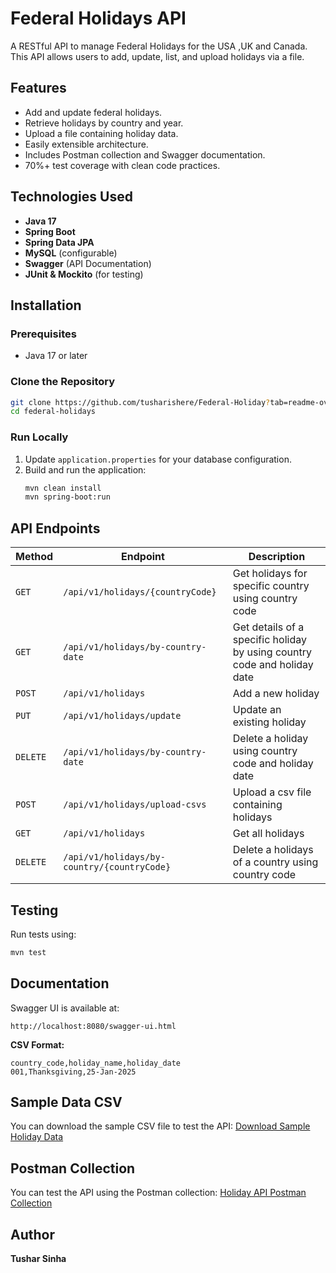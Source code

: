 # Federal Holidays API

A RESTful API to manage Federal Holidays for the USA ,UK and Canada. This API allows users to add, update, list, and upload holidays via a file.

## Features
- Add and update federal holidays.
- Retrieve holidays by country and year.
- Upload a file containing holiday data.
- Easily extensible architecture.
- Includes Postman collection and Swagger documentation.
- 70%+ test coverage with clean code practices.

## Technologies Used
- **Java 17**
- **Spring Boot**
- **Spring Data JPA**
- **MySQL** (configurable)
- **Swagger** (API Documentation)
- **JUnit & Mockito** (for testing)

## Installation
### Prerequisites
- Java 17 or later

### Clone the Repository
```sh
git clone https://github.com/tusharishere/Federal-Holiday?tab=readme-ov-file
cd federal-holidays
```

### Run Locally
1. Update `application.properties` for your database configuration.
2. Build and run the application:
   ```sh
   mvn clean install
   mvn spring-boot:run
   ```

## API Endpoints
| Method | Endpoint                                    | Description                                                              |
|--------|---------------------------------------------|--------------------------------------------------------------------------|
| `GET` | `/api/v1/holidays/{countryCode}`            | Get holidays for specific country using country code                     |
| `GET` | `/api/v1/holidays/by-country-date`          | Get details of a specific holiday by using country code and holiday date |
| `POST` | `/api/v1/holidays`                          | Add a new holiday                                                        |
| `PUT` | `/api/v1/holidays/update`                   | Update an existing holiday                                               |
| `DELETE` | `/api/v1/holidays/by-country-date`          | Delete a holiday using country code and holiday date                     |
| `POST` | `/api/v1/holidays/upload-csvs`              | Upload a csv file containing holidays                                    |
| `GET` | `/api/v1/holidays`                          | Get all holidays                                                         |
| `DELETE` | `/api/v1/holidays/by-country/{countryCode}` | Delete a holidays of a country using country code       |


## Testing
Run tests using:
```sh
mvn test
```

## Documentation
Swagger UI is available at:
```
http://localhost:8080/swagger-ui.html
```
**CSV Format:**
```
country_code,holiday_name,holiday_date
001,Thanksgiving,25-Jan-2025
```
## Sample Data CSV
You can download the sample CSV file to test the API:
[Download Sample Holiday Data](https://drive.google.com/drive/folders/1jXShb2_zT-jgghP_CarNV-TGOkIPGXwu?usp=sharing)
## Postman Collection
You can test the API using the Postman collection:
[Holiday API Postman Collection](https://www.postman.com/supply-architect-71547258/federal-holiday/collection/nn00fvm/federal-holiday-apis?action=share&creator=38942471)


## Author
**Tushar Sinha**


